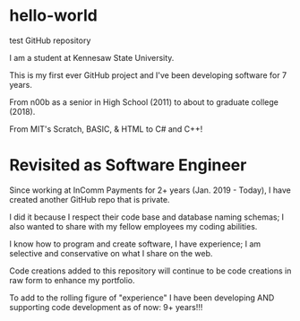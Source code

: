 # hello-world
test GitHub repository

I am a student at Kennesaw State University.

This is my first ever GitHub project and I've been developing software for 7 years.

From n00b as a senior in High School (2011) to about to graduate college (2018).

From MIT's Scratch, BASIC, & HTML to C# and C++!

# Revisited as Software Engineer
Since working at InComm Payments for 2+ years (Jan. 2019 - Today), I have created another GitHub repo that is private.

I did it because I respect their code base and database naming schemas; I also wanted to share with my fellow employees my coding abilities.

I know how to program and create software, I have experience; I am selective and conservative on what I share on the web.

Code creations added to this repository will continue to be code creations in raw form to enhance my portfolio.

To add to the rolling figure of "experience" I have been developing AND supporting code development as of now: 9+ years!!!
